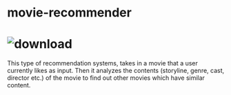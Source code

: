 # movie-recommender

# ![download](https://github.com/user-attachments/assets/f56b1d20-3ad6-4d22-97ed-afa92b5e2109)

This type of recommendation systems, takes in a movie that a user currently likes as input. Then it analyzes the contents (storyline, genre, cast, director etc.) of the movie to find out other movies which have similar content.
